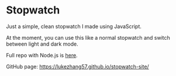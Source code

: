 # Stopwatch
Just a simple, clean stopwatch I made using JavaScript. 

At the moment, you can use this like a normal stopwatch and switch between light and dark mode.

Full repo with Node.js is [here](https://github.com/lukezhang57/stopwatch). 

GitHub page: https://lukezhang57.github.io/stopwatch-site/
